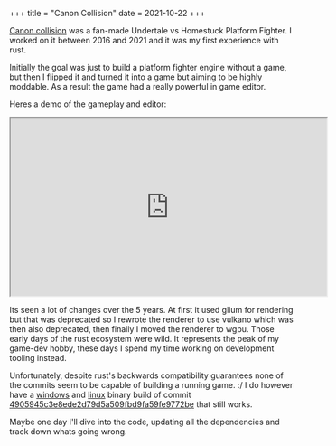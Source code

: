 +++
title = "Canon Collision"
date = 2021-10-22
+++

[Canon collision](https://github.com/rukai/canon_collision) was a fan-made Undertale vs Homestuck Platform Fighter.
I worked on it between 2016 and 2021 and it was my first experience with rust.<!-- more -->

Initially the goal was just to build a platform fighter engine without a game, but then I flipped it and turned it into a game but aiming to be highly moddable.
As a result the game had a really powerful in game editor.

Heres a demo of the gameplay and editor:
<iframe class="video embed-responsive-item" width="560" height="315" src="https://www.youtube.com/embed/lacVATVv7iw?rel=0&amp;" allowfullscreen></iframe>

Its seen a lot of changes over the 5 years.
At first it used glium for rendering but that was deprecated so I rewrote the renderer to use vulkano which was then also deprecated, then finally I moved the renderer to wgpu. Those early days of the rust ecosystem were wild.
It represents the peak of my game-dev hobby, these days I spend my time working on development tooling instead.

Unfortunately, despite rust's backwards compatibility guarantees none of the commits seem to be capable of building a running game. :/
I do however have a [windows](canoncollision-4905945c3e8ede2-windows.zip) and [linux](canoncollision-4905945c3e8ede2-linux.tar.gz) binary build of commit [4905945c3e8ede2d79d5a509fbd9fa59fe9772be](https://github.com/rukai/canon_collision/commit/4905945c3e8ede2d79d5a509fbd9fa59fe9772be) that still works.

Maybe one day I'll dive into the code, updating all the dependencies and track down whats going wrong.
